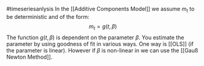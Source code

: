 #timeseriesanlysis 
In the [[Additive Components Model]] we assume $m_{t}$ to be deterministic and of the form:
$$
m_{t} = g(t,\beta)
$$
The function $g(t, \beta)$ is dependent on the parameter $\beta$. You estimate the parameter by using goodness of fit in various ways. One way is [[OLS]] (if the parameter is linear).
However if $\beta$ is non-linear in we can use the [[Gauß Newton Method]].
